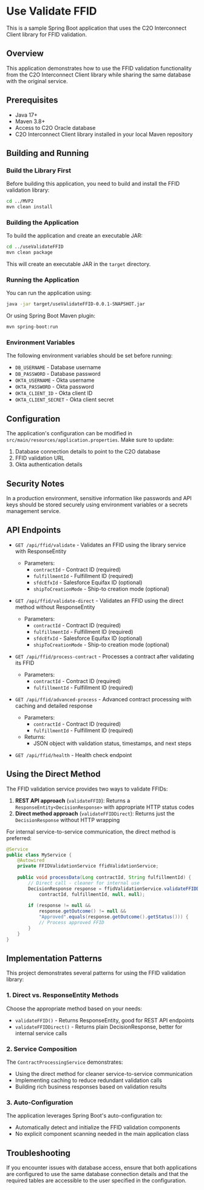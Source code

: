 # Use Validate FFID

This is a sample Spring Boot application that uses the C2O Interconnect Client library for FFID validation.

## Overview

This application demonstrates how to use the FFID validation functionality from the C2O Interconnect Client library while sharing the same database with the original service.

## Prerequisites

- Java 17+
- Maven 3.8+
- Access to C2O Oracle database
- C2O Interconnect Client library installed in your local Maven repository

## Building and Running

### Build the Library First

Before building this application, you need to build and install the FFID validation library:

```bash
cd ../MVP2
mvn clean install
```

### Building the Application

To build the application and create an executable JAR:

```bash
cd ../useValidateFFID
mvn clean package
```

This will create an executable JAR in the `target` directory.

### Running the Application

You can run the application using:

```bash
java -jar target/useValidateFFID-0.0.1-SNAPSHOT.jar
```

Or using Spring Boot Maven plugin:

```bash
mvn spring-boot:run
```

### Environment Variables

The following environment variables should be set before running:

- `DB_USERNAME` - Database username
- `DB_PASSWORD` - Database password
- `OKTA_USERNAME` - Okta username
- `OKTA_PASSWORD` - Okta password
- `OKTA_CLIENT_ID` - Okta client ID
- `OKTA_CLIENT_SECRET` - Okta client secret

## Configuration

The application's configuration can be modified in `src/main/resources/application.properties`. Make sure to update:

1. Database connection details to point to the C2O database
2. FFID validation URL 
3. Okta authentication details

## Security Notes

In a production environment, sensitive information like passwords and API keys should be stored securely using environment variables or a secrets management service.

## API Endpoints

- `GET /api/ffid/validate` - Validates an FFID using the library service with ResponseEntity
  - Parameters:
    - `contractId` - Contract ID (required)
    - `fulfillmentId` - Fulfillment ID (required)
    - `sfdcEfxId` - Salesforce Equifax ID (optional)
    - `shipToCreationMode` - Ship-to creation mode (optional)

- `GET /api/ffid/validate-direct` - Validates an FFID using the direct method without ResponseEntity
  - Parameters: 
    - `contractId` - Contract ID (required)
    - `fulfillmentId` - Fulfillment ID (required)
    - `sfdcEfxId` - Salesforce Equifax ID (optional)
    - `shipToCreationMode` - Ship-to creation mode (optional)

- `GET /api/ffid/process-contract` - Processes a contract after validating its FFID
  - Parameters:
    - `contractId` - Contract ID (required)
    - `fulfillmentId` - Fulfillment ID (required)

- `GET /api/ffid/advanced-process` - Advanced contract processing with caching and detailed response
  - Parameters:
    - `contractId` - Contract ID (required)
    - `fulfillmentId` - Fulfillment ID (required)
  - Returns:
    - JSON object with validation status, timestamps, and next steps

- `GET /api/ffid/health` - Health check endpoint

## Using the Direct Method

The FFID validation service provides two ways to validate FFIDs:

1. **REST API approach** (`validateFFID`): Returns a `ResponseEntity<DecisionResponse>` with appropriate HTTP status codes
2. **Direct method approach** (`validateFFIDDirect`): Returns just the `DecisionResponse` without HTTP wrapping

For internal service-to-service communication, the direct method is preferred:

```java
@Service
public class MyService {
    @Autowired
    private FFIDValidationService ffidValidationService;
    
    public void processData(Long contractId, String fulfillmentId) {
        // Direct call - cleaner for internal use
        DecisionResponse response = ffidValidationService.validateFFIDDirect(
            contractId, fulfillmentId, null, null);
            
        if (response != null && 
            response.getOutcome() != null && 
            "Approved".equals(response.getOutcome().getStatus())) {
            // Process approved FFID
        }
    }
}
```

## Implementation Patterns

This project demonstrates several patterns for using the FFID validation library:

### 1. Direct vs. ResponseEntity Methods

Choose the appropriate method based on your needs:

- `validateFFID()` - Returns ResponseEntity, good for REST API endpoints
- `validateFFIDDirect()` - Returns plain DecisionResponse, better for internal service calls

### 2. Service Composition

The `ContractProcessingService` demonstrates:
- Using the direct method for cleaner service-to-service communication
- Implementing caching to reduce redundant validation calls
- Building rich business responses based on validation results

### 3. Auto-Configuration

The application leverages Spring Boot's auto-configuration to:
- Automatically detect and initialize the FFID validation components
- No explicit component scanning needed in the main application class

## Troubleshooting

If you encounter issues with database access, ensure that both applications are configured to use the same database connection details and that the required tables are accessible to the user specified in the configuration.
